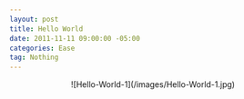 ```yaml
---
layout: post
title: Hello World
date: 2011-11-11 09:00:00 -05:00
categories: Ease
tag: Nothing
---
```


<center>
![Hello-World-1](/images/Hello-World-1.jpg)
</center>